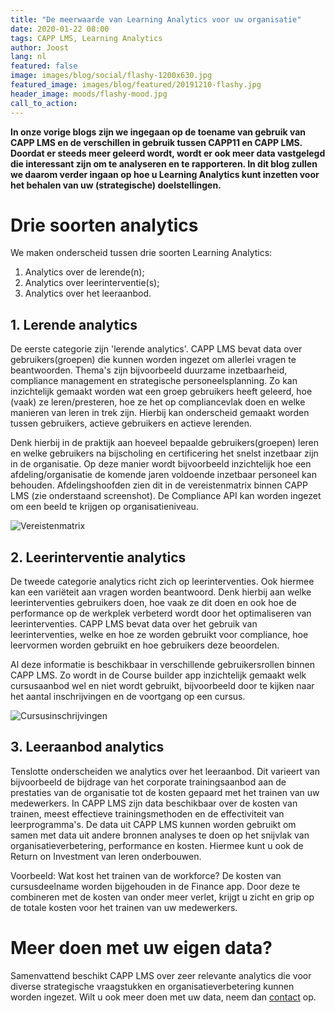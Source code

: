 ```yaml
---
title: "De meerwaarde van Learning Analytics voor uw organisatie"
date: 2020-01-22 08:00
tags: CAPP LMS, Learning Analytics
author: Joost
lang: nl
featured: false
image: images/blog/social/flashy-1200x630.jpg
featured_image: images/blog/featured/20191210-flashy.jpg
header_image: moods/flashy-mood.jpg
call_to_action:
---
```


__In onze vorige blogs zijn we ingegaan op de toename van gebruik van CAPP LMS en de verschillen in gebruik tussen CAPP11 en CAPP LMS. Doordat er steeds meer geleerd wordt, wordt er ook meer data vastgelegd die interessant zijn om te analyseren en te rapporteren. In dit blog zullen we daarom verder ingaan op hoe u Learning Analytics kunt inzetten voor het behalen van uw (strategische) doelstellingen.__

# Drie soorten analytics
We maken onderscheid tussen drie soorten Learning Analytics:

1.  Analytics over de lerende(n);
2.  Analytics over leerinterventie(s);
3.  Analytics over het leeraanbod.

## 1. Lerende analytics
De eerste categorie zijn 'lerende analytics'. CAPP LMS bevat data over gebruikers(groepen) die kunnen worden ingezet om allerlei vragen te beantwoorden. Thema's zijn bijvoorbeeld duurzame inzetbaarheid, compliance management en strategische personeelsplanning. Zo kan inzichtelijk gemaakt worden wat een groep gebruikers heeft geleerd, hoe (vaak) ze leren/presteren, hoe ze het op compliancevlak doen en welke manieren van leren in trek zijn. Hierbij kan onderscheid gemaakt worden tussen gebruikers, actieve gebruikers en actieve lerenden.

Denk hierbij in de praktijk aan hoeveel bepaalde gebruikers(groepen) leren en welke gebruikers na bijscholing en certificering het snelst inzetbaar zijn in de organisatie. Op deze manier wordt bijvoorbeeld inzichtelijk hoe een afdeling/organisatie de komende jaren voldoende inzetbaar personeel kan behouden. Afdelingshoofden zien dit in de vereistenmatrix binnen CAPP LMS (zie onderstaand screenshot). De Compliance API kan worden ingezet om een beeld te krijgen op organisatieniveau.

![Vereistenmatrix](/images/blog/vereistenmatrix.png)

## 2. Leerinterventie analytics
De tweede categorie analytics richt zich op leerinterventies. Ook hiermee kan een variëteit aan vragen worden beantwoord. Denk hierbij aan welke leerinterventies gebruikers doen, hoe vaak ze dit doen en ook hoe de performance op de werkplek verbeterd wordt door het optimaliseren van leerinterventies. CAPP LMS bevat data over het gebruik van leerinterventies, welke en hoe ze worden gebruikt voor compliance, hoe leervormen worden gebruikt en hoe gebruikers deze beoordelen.

Al deze informatie is beschikbaar in verschillende gebruikersrollen binnen CAPP LMS. Zo wordt in de Course builder app inzichtelijk gemaakt welk cursusaanbod wel en niet wordt gebruikt, bijvoorbeeld door te kijken naar het aantal inschrijvingen en de voortgang op een cursus.

![Cursusinschrijvingen](/images/blog/cursus-inschrijvingen.png)

## 3. Leeraanbod analytics
Tenslotte onderscheiden we analytics over het leeraanbod. Dit varieert van bijvoorbeeld de bijdrage van het corporate trainingsaanbod aan de prestaties van de organisatie tot de kosten gepaard met het trainen van uw medewerkers. In CAPP LMS zijn data beschikbaar over de kosten van trainen, meest effectieve trainingsmethoden en de effectiviteit van leerprogramma's. De data uit CAPP LMS kunnen worden gebruikt om samen met data uit andere bronnen analyses te doen op het snijvlak van organisatieverbetering, performance en kosten. Hiermee kunt u ook de Return on Investment van leren onderbouwen.

Voorbeeld: Wat kost het trainen van de workforce? De kosten van cursusdeelname worden bijgehouden in de Finance app. Door deze te combineren met de kosten van onder meer verlet, krijgt u zicht en grip op de totale kosten voor het trainen van uw medewerkers.

# Meer doen met uw eigen data?
Samenvattend beschikt CAPP LMS over zeer relevante analytics die voor diverse strategische vraagstukken en organisatieverbetering kunnen worden ingezet. Wilt u ook meer doen met uw data, neem dan [contact](/contact) op.
